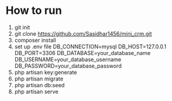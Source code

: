 # How to run
1. git init
2. git clone https://github.com/Sasidhar1456/mini_crm.git
3. composer install
4. set up .env file
    DB_CONNECTION=mysql
DB_HOST=127.0.0.1
DB_PORT=3306
DB_DATABASE=your_database_name
DB_USERNAME=your_database_username
DB_PASSWORD=your_database_password
5. php artisan key:generate
6. php artisan migrate
7. php artisan db:seed
8. php artisan serve

